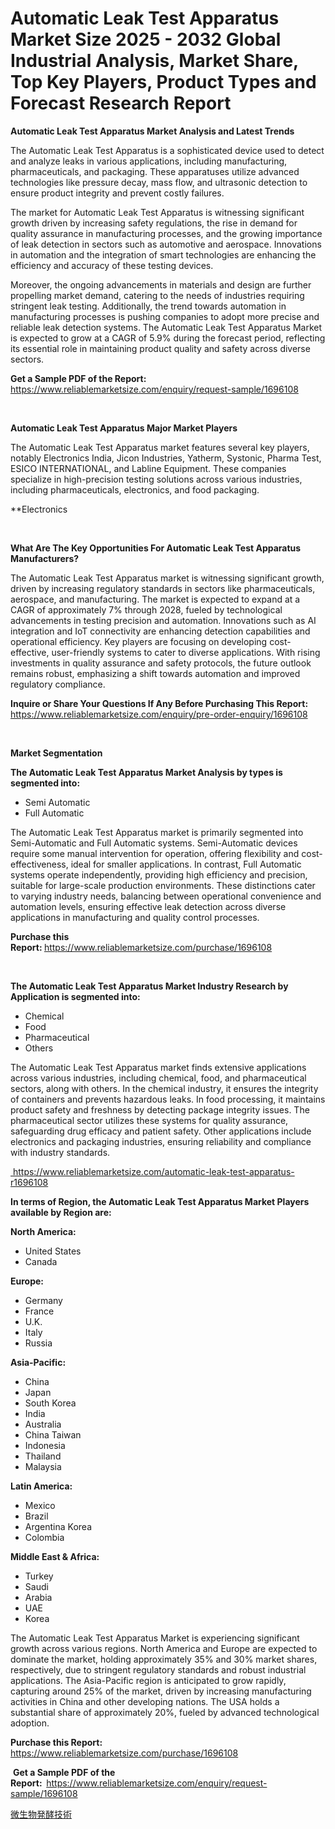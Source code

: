 <p><h1>Automatic Leak Test Apparatus Market Size 2025 - 2032 Global Industrial Analysis, Market Share, Top Key Players, Product Types and Forecast Research Report</h1></p><p><strong>Automatic Leak Test Apparatus Market Analysis and Latest Trends</strong></p>
<p><p>The Automatic Leak Test Apparatus is a sophisticated device used to detect and analyze leaks in various applications, including manufacturing, pharmaceuticals, and packaging. These apparatuses utilize advanced technologies like pressure decay, mass flow, and ultrasonic detection to ensure product integrity and prevent costly failures. </p><p>The market for Automatic Leak Test Apparatus is witnessing significant growth driven by increasing safety regulations, the rise in demand for quality assurance in manufacturing processes, and the growing importance of leak detection in sectors such as automotive and aerospace. Innovations in automation and the integration of smart technologies are enhancing the efficiency and accuracy of these testing devices. </p><p>Moreover, the ongoing advancements in materials and design are further propelling market demand, catering to the needs of industries requiring stringent leak testing. Additionally, the trend towards automation in manufacturing processes is pushing companies to adopt more precise and reliable leak detection systems. The Automatic Leak Test Apparatus Market is expected to grow at a CAGR of 5.9% during the forecast period, reflecting its essential role in maintaining product quality and safety across diverse sectors.</p></p>
<p><strong>Get a Sample PDF of the Report:&nbsp;</strong> <a href="https://www.reliablemarketsize.com/enquiry/request-sample/1696108?utm_campaign=1197&utm_medium=2&utm_source=Github&utm_content=ia&utm_term=08012025&utm_id=automatic-leak-test-apparatus">https://www.reliablemarketsize.com/enquiry/request-sample/1696108</a></p>
<p>&nbsp;</p>
<p><strong>Automatic Leak Test Apparatus Major Market Players</strong></p>
<p><p>The Automatic Leak Test Apparatus market features several key players, notably Electronics India, Jicon Industries, Yatherm, Systonic, Pharma Test, ESICO INTERNATIONAL, and Labline Equipment. These companies specialize in high-precision testing solutions across various industries, including pharmaceuticals, electronics, and food packaging.</p><p>**Electronics</p></p>
<p>&nbsp;</p>
<p><strong>What Are The Key Opportunities For Automatic Leak Test Apparatus Manufacturers?</strong></p>
<p><p>The Automatic Leak Test Apparatus market is witnessing significant growth, driven by increasing regulatory standards in sectors like pharmaceuticals, aerospace, and manufacturing. The market is expected to expand at a CAGR of approximately 7% through 2028, fueled by technological advancements in testing precision and automation. Innovations such as AI integration and IoT connectivity are enhancing detection capabilities and operational efficiency. Key players are focusing on developing cost-effective, user-friendly systems to cater to diverse applications. With rising investments in quality assurance and safety protocols, the future outlook remains robust, emphasizing a shift towards automation and improved regulatory compliance.</p></p>
<p><strong>Inquire or Share Your Questions If Any Before Purchasing This Report:</strong> <a href="https://www.reliablemarketsize.com/enquiry/pre-order-enquiry/1696108?utm_campaign=1197&utm_medium=2&utm_source=Github&utm_content=ia&utm_term=08012025&utm_id=automatic-leak-test-apparatus">https://www.reliablemarketsize.com/enquiry/pre-order-enquiry/1696108</a></p>
<p>&nbsp;</p>
<p><strong>Market Segmentation</strong></p>
<p><strong>The Automatic Leak Test Apparatus Market Analysis by types is segmented into:</strong></p>
<p><ul><li>Semi Automatic</li><li>Full Automatic</li></ul></p>
<p><p>The Automatic Leak Test Apparatus market is primarily segmented into Semi-Automatic and Full Automatic systems. Semi-Automatic devices require some manual intervention for operation, offering flexibility and cost-effectiveness, ideal for smaller applications. In contrast, Full Automatic systems operate independently, providing high efficiency and precision, suitable for large-scale production environments. These distinctions cater to varying industry needs, balancing between operational convenience and automation levels, ensuring effective leak detection across diverse applications in manufacturing and quality control processes.</p></p>
<p><strong>Purchase this Report:&nbsp;</strong><a href="https://www.reliablemarketsize.com/purchase/1696108?utm_campaign=1197&utm_medium=2&utm_source=Github&utm_content=ia&utm_term=08012025&utm_id=automatic-leak-test-apparatus">https://www.reliablemarketsize.com/purchase/1696108</a></p>
<p>&nbsp;</p>
<p><strong>The Automatic Leak Test Apparatus Market Industry Research by Application is segmented into:</strong></p>
<p><ul><li>Chemical</li><li>Food</li><li>Pharmaceutical</li><li>Others</li></ul></p>
<p><p>The Automatic Leak Test Apparatus market finds extensive applications across various industries, including chemical, food, and pharmaceutical sectors, along with others. In the chemical industry, it ensures the integrity of containers and prevents hazardous leaks. In food processing, it maintains product safety and freshness by detecting package integrity issues. The pharmaceutical sector utilizes these systems for quality assurance, safeguarding drug efficacy and patient safety. Other applications include electronics and packaging industries, ensuring reliability and compliance with industry standards.</p></p>
<p><a href="https://www.reliablemarketsize.com/automatic-leak-test-apparatus-r1696108?utm_campaign=1197&utm_medium=2&utm_source=Github&utm_content=ia&utm_term=08012025&utm_id=automatic-leak-test-apparatus">&nbsp;https://www.reliablemarketsize.com/automatic-leak-test-apparatus-r1696108</a></p>
<p><strong>In terms of Region, the Automatic Leak Test Apparatus Market Players available by Region are:</strong></p>
<p>
    <p> <strong> North America: </strong>
        <ul>
            <li>United States</li>
            <li>Canada</li>
        </ul>
        </p> 
    <p> <strong> Europe: </strong>
        <ul>
            <li>Germany</li>
            <li>France</li>
            <li>U.K.</li>
            <li>Italy</li>
            <li>Russia</li>
        </ul>
        </p> 
    <p> <strong> Asia-Pacific: </strong>
        <ul>
            <li>China</li>
            <li>Japan</li>
            <li>South Korea</li>
            <li>India</li>
            <li>Australia</li>
            <li>China Taiwan</li>
            <li>Indonesia</li>
            <li>Thailand</li>
            <li>Malaysia</li>
        </ul>
        </p> 
    <p> <strong> Latin America: </strong>
        <ul>
            <li>Mexico</li>
            <li>Brazil</li>
            <li>Argentina Korea</li>
            <li>Colombia</li>
        </ul>
        </p> 
    <p> <strong> Middle East & Africa: </strong>
        <ul>
            <li>Turkey</li>
            <li>Saudi</li>
            <li>Arabia</li>
            <li>UAE</li>
            <li>Korea</li>
        </ul>
    </p>
    </p>
<p><p>The Automatic Leak Test Apparatus Market is experiencing significant growth across various regions. North America and Europe are expected to dominate the market, holding approximately 35% and 30% market shares, respectively, due to stringent regulatory standards and robust industrial applications. The Asia-Pacific region is anticipated to grow rapidly, capturing around 25% of the market, driven by increasing manufacturing activities in China and other developing nations. The USA holds a substantial share of approximately 20%, fueled by advanced technological adoption.</p></p>
<p><strong>Purchase this Report: </strong><a href="https://www.reliablemarketsize.com/purchase/1696108?utm_campaign=1197&utm_medium=2&utm_source=Github&utm_content=ia&utm_term=08012025&utm_id=automatic-leak-test-apparatus">https://www.reliablemarketsize.com/purchase/1696108</a></p>
<p>&nbsp;<strong>Get a Sample PDF of the Report:&nbsp;&nbsp;</strong><a href="https://www.reliablemarketsize.com/enquiry/request-sample/1696108?utm_campaign=1197&utm_medium=2&utm_source=Github&utm_content=ia&utm_term=08012025&utm_id=automatic-leak-test-apparatus">https://www.reliablemarketsize.com/enquiry/request-sample/1696108</a></p>
<p><strong></strong></p>
<p><p><a href="https://github.com/lababdou/Market-Research-Report-List-6/blob/main/461029929736.md?utm_campaign=1197&utm_medium=2&utm_source=Github&utm_content=ia&utm_term=08012025&utm_id=automatic-leak-test-apparatus">微生物発酵技術</a></p></p>